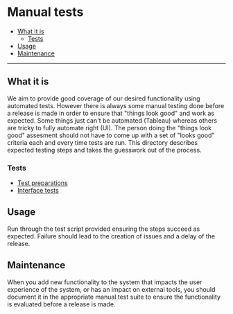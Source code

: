# Manual tests

- [What it is](#what-it-is)
  - [Tests](#tests)
- [Usage](#usage)
- [Maintenance](#maintenance)

----------------------

## What it is

We aim to provide good coverage of our desired functionality using automated tests.
However there is always some manual testing done before a release is made in order to
ensure that "things look good" and work as expected. Some things just can't be automated
(Tableau) whereas others are tricky to fully automate right (UI).
The person doing the "things look good" assesment should not have to come up with a set of
"looks good" criteria each and every time tests are run.
This directory describes expected testing steps and takes the guesswork out of the process.

### Tests

- [Test preparations](test_preparations.md)
- [Interface tests](interface_tests.md)


## Usage

Run through the test script provided ensuring the steps succeed as expected.
Failure should lead to the creation of issues and a delay of the release.

## Maintenance

When you add new functionality to the system that impacts the user experience of the system,
or has an impact on external tools, you should document it in the appropriate manual test suite
to ensure the functionality is evaluated before a release is made.
